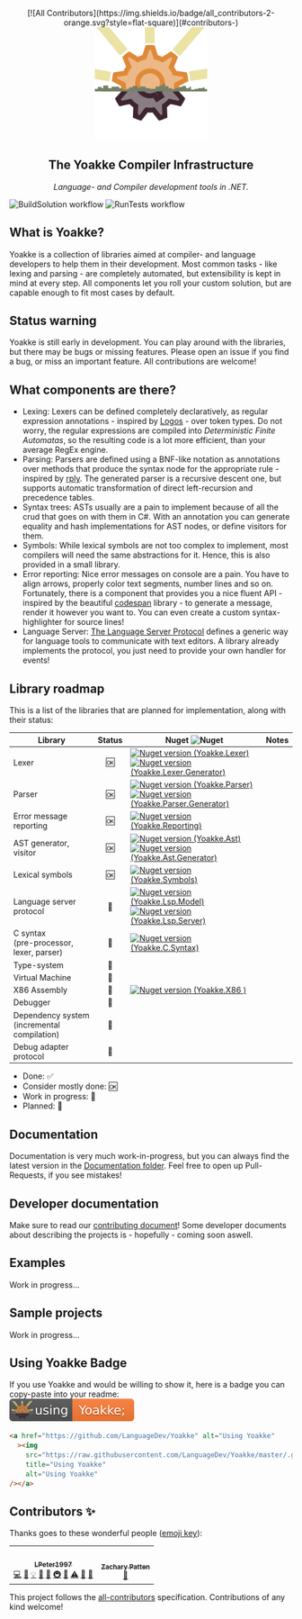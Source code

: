 <p align="center">
<!-- ALL-CONTRIBUTORS-BADGE:START - Do not remove or modify this section -->
[![All Contributors](https://img.shields.io/badge/all_contributors-2-orange.svg?style=flat-square)](#contributors-)
<!-- ALL-CONTRIBUTORS-BADGE:END -->
	<a href="#"><img src="https://github.com/LanguageDev/Yoakke/blob/master/.github/resources/YoakkeLogoAnimated.svg?raw=true" height="200"></a>
</p>

<h2 align="center">The Yoakke Compiler Infrastructure</h2>
<p align="center">
	<i>Language- and Compiler development tools in .NET.</i>
</p>

![BuildSolution workflow](https://github.com/LanguageDev/Yoakke/actions/workflows/BuildSolution.yml/badge.svg)
![RunTests workflow](https://github.com/LanguageDev/Yoakke/actions/workflows/RunTests.yml/badge.svg)

## What is Yoakke?

Yoakke is a collection of libraries aimed at compiler- and language developers to help them in their development. Most common tasks - like lexing and parsing - are completely automated, but extensibility is kept in mind at every step. All components let you roll your custom solution, but are capable enough to fit most cases by default.

## Status warning

Yoakke is still early in development. You can play around with the libraries, but there may be bugs or missing features. Please open an issue if you find a bug, or miss an important feature. All contributions are welcome!

## What components are there?

- Lexing: Lexers can be defined completely declaratively, as regular expression annotations - inspired by [Logos](https://github.com/maciejhirsz/logos) - over token types. Do not worry, the regular expressions are compiled into _Deterministic Finite Automatas_, so the resulting code is a lot more efficient, than your average RegEx engine.
- Parsing: Parsers are defined using a BNF-like notation as annotations over methods that produce the syntax node for the appropriate rule - inspired by [rply](https://github.com/alex/rply/). The generated parser is a recursive descent one, but supports automatic transformation of direct left-recursion and precedence tables.
- Syntax trees: ASTs usually are a pain to implement because of all the crud that goes on with them in C#. With an annotation you can generate equality and hash implementations for AST nodes, or define visitors for them.
- Symbols: While lexical symbols are not too complex to implement, most compilers will need the same abstractions for it. Hence, this is also provided in a small library.
- Error reporting: Nice error messages on console are a pain. You have to align arrows, properly color text segments, number lines and so on. Fortunately, there is a component that provides you a nice fluent API - inspired by the beautiful [codespan](https://github.com/brendanzab/codespan) library - to generate a message, render it however you want to. You can even create a custom syntax-highlighter for source lines!
- Language Server: [The Language Server Protocol](https://microsoft.github.io/language-server-protocol/) defines a generic way for language tools to communicate with text editors. A library already implements the protocol, you just need to provide your own handler for events!

## Library roadmap

This is a list of the libraries that are planned for implementation, along with their status:

| Library                                     | Status | Nuget ![Nuget](https://upload.wikimedia.org/wikipedia/commons/thumb/2/25/NuGet_project_logo.svg/16px-NuGet_project_logo.svg.png)  | Notes |
| ------------------------------------------- | :------: | ---- | ----- |
| Lexer                                       | 🆗      | [![Nuget version (Yoakke.Lexer)](https://img.shields.io/nuget/v/Yoakke.Lexer.svg?logo=nuget&style=flat-square&logoColor=white&labelColor=004880&logoWidth=18&label=Yoakke.Lexer)](https://www.nuget.org/packages/Yoakke.Lexer) <br /> [![Nuget version (Yoakke.Lexer.Generator)](https://img.shields.io/nuget/v/Yoakke.Lexer.Generator.svg?logo=nuget&style=flat-square&logoColor=white&labelColor=004880&logoWidth=18&label=Yoakke.Lexer.Generator)](https://www.nuget.org/packages/Yoakke.Lexer.Generator) |       |
| Parser                                      | 🆗      | [![Nuget version (Yoakke.Parser)](https://img.shields.io/nuget/v/Yoakke.Parser.svg?logo=nuget&style=flat-square&logoColor=white&labelColor=004880&logoWidth=18&label=Yoakke.Parser)](https://www.nuget.org/packages/Yoakke.Parser)<br /> [![Nuget version (Yoakke.Parser.Generator)](https://img.shields.io/nuget/v/Yoakke.Parser.Generator.svg?logo=nuget&style=flat-square&logoColor=white&labelColor=004880&logoWidth=18&label=Yoakke.Parser.Generator)](https://www.nuget.org/packages/Yoakke.Parser.Generator) |       |
| Error message reporting                     | 🆗      | [![Nuget version (Yoakke.Reporting)](https://img.shields.io/nuget/v/Yoakke.Reporting.svg?logo=nuget&style=flat-square&logoColor=white&labelColor=004880&logoWidth=18&label=Yoakke.Reporting)](https://www.nuget.org/packages/Yoakke.Reporting) |       |
| AST generator, visitor                      | 🆗      | [![Nuget version (Yoakke.Ast)](https://img.shields.io/nuget/v/Yoakke.Ast.svg?logo=nuget&style=flat-square&logoColor=white&labelColor=004880&logoWidth=18&label=Yoakke.Ast)](https://www.nuget.org/packages/Yoakke.Ast) <br /> [![Nuget version (Yoakke.Ast.Generator)](https://img.shields.io/nuget/v/Yoakke.Ast.Generator.svg?logo=nuget&style=flat-square&logoColor=white&labelColor=004880&logoWidth=18&label=Yoakke.Ast.Generator)](https://www.nuget.org/packages/Yoakke.Ast.Generator) |       |
| Lexical symbols                             | 🆗      | [![Nuget version (Yoakke.Symbols)](https://img.shields.io/nuget/v/Yoakke.Symbols.svg?logo=nuget&style=flat-square&logoColor=white&labelColor=004880&logoWidth=18&label=Yoakke.Symbols)](https://www.nuget.org/packages/Yoakke.Symbols) |       |
| Language server protocol                    | 🚧      | [![Nuget version (Yoakke.Lsp.Model)](https://img.shields.io/nuget/v/Yoakke.Lsp.Model.svg?logo=nuget&style=flat-square&logoColor=white&labelColor=004880&logoWidth=18&label=Yoakke.Lsp.Model)](https://www.nuget.org/packages/Yoakke.Lsp.Model) <br /> [![Nuget version (Yoakke.Lsp.Server)](https://img.shields.io/nuget/v/Yoakke.Lsp.Server.svg?logo=nuget&style=flat-square&logoColor=white&labelColor=004880&logoWidth=18&label=Yoakke.Lsp.Server)](https://www.nuget.org/packages/Yoakke.Lsp.Server) |       |
| C syntax <br /> (pre-processor, lexer, parser)     | 🚧      | [![Nuget version (Yoakke.C.Syntax)](https://img.shields.io/nuget/v/Yoakke.C.Syntax.svg?logo=nuget&style=flat-square&logoColor=white&labelColor=004880&logoWidth=18&label=Yoakke.C.Syntax)](https://www.nuget.org/packages/Yoakke.C.Syntax) |       |
| Type-system                                 | 📝      |      |       |
| Virtual Machine                             | 📝      |      |       |
| X86 Assembly                                | 🚧      | [![Nuget version (Yoakke.X86 )](https://img.shields.io/nuget/v/Yoakke.X86.svg?logo=nuget&style=flat-square&logoColor=white&labelColor=004880&logoWidth=18&label=Yoakke.X86)](https://www.nuget.org/packages/Yoakke.X86)|       |
| Debugger                                    | 📝      |      |       |
| Dependency system <br /> (incremental compilation) | 📝      |      |       |
| Debug adapter protocol                      | 📝      |      |       |

- Done: ✅
- Consider mostly done: 🆗
- Work in progress: 🚧
- Planned: 📝

## Documentation

Documentation is very much work-in-progress, but you can always find the latest version in the [Documentation folder](https://github.com/LanguageDev/Yoakke/tree/master/Documentation). Feel free to open up Pull-Requests, if you see mistakes!

## Developer documentation

Make sure to read our [contributing document](https://github.com/LanguageDev/Yoakke/blob/master/CONTRIBUTING.md)! Some developer documents about describing the projects is - hopefully - coming soon aswell.

## Examples

Work in progress...

## Sample projects

Work in progress...

## Using Yoakke Badge

If you use Yoakke and would be willing to show it, here is a badge you can copy-paste into your readme:</br>
<a href="#" alt="Using Yoakke"><img src="https://raw.githubusercontent.com/LanguageDev/Yoakke/master/.github/resources/UsingYoakke.svg" title="Using Yoakke" alt="Using Yoakke"></a>

```html
<a href="https://github.com/LanguageDev/Yoakke" alt="Using Yoakke"
  ><img
    src="https://raw.githubusercontent.com/LanguageDev/Yoakke/master/.github/resources/UsingYoakke.svg"
    title="Using Yoakke"
    alt="Using Yoakke"
/></a>
```

## Contributors ✨

Thanks goes to these wonderful people ([emoji key](https://allcontributors.org/docs/en/emoji-key)):

<!-- ALL-CONTRIBUTORS-LIST:START - Do not remove or modify this section -->
<!-- prettier-ignore-start -->
<!-- markdownlint-disable -->
<table>
  <tr>
    <td align="center"><a href="https://github.com/LPeter1997"><img src="https://avatars.githubusercontent.com/u/7904867?v=4?s=100" width="100px;" alt=""/><br /><sub><b>LPeter1997</b></sub></a><br /><a href="https://github.com/LanguageDev/Yoakke/commits?author=LPeter1997" title="Code">💻</a> <a href="https://github.com/LanguageDev/Yoakke/commits?author=LPeter1997" title="Documentation">📖</a> <a href="#example-LPeter1997" title="Examples">💡</a> <a href="#ideas-LPeter1997" title="Ideas, Planning, & Feedback">🤔</a> <a href="#maintenance-LPeter1997" title="Maintenance">🚧</a> <a href="#infra-LPeter1997" title="Infrastructure (Hosting, Build-Tools, etc)">🚇</a> <a href="https://github.com/LanguageDev/Yoakke/pulls?q=is%3Apr+reviewed-by%3ALPeter1997" title="Reviewed Pull Requests">👀</a> <a href="https://github.com/LanguageDev/Yoakke/commits?author=LPeter1997" title="Tests">⚠️</a> <a href="#research-LPeter1997" title="Research">🔬</a> <a href="#projectManagement-LPeter1997" title="Project Management">📆</a></td>
    <td align="center"><a href="https://github.com/ZacharyPatten"><img src="https://avatars.githubusercontent.com/u/3385986?v=4?s=100" width="100px;" alt=""/><br /><sub><b>Zachary Patten</b></sub></a><br /><a href="#design-ZacharyPatten" title="Design">🎨</a></td>
  </tr>
</table>

<!-- markdownlint-restore -->
<!-- prettier-ignore-end -->

<!-- ALL-CONTRIBUTORS-LIST:END -->

This project follows the [all-contributors](https://github.com/all-contributors/all-contributors) specification. Contributions of any kind welcome!